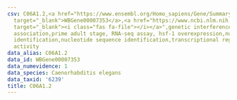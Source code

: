 ```yaml
---
csv: C06A1.2,<a href="https://www.ensembl.org/Homo_sapiens/Gene/Summary?db=core;g=WBGene00007353"
  target="_blank">WBGene00007353</a>,<a href="https://www.ncbi.nlm.nih.gov/pubmed/30894454"
  target="_blank"><i class="fas fa-file"></i></a>",genetic interference,functional
  association,prime adult stage, RNA-seq assay, hsf-1 overexpression,nucleotide sequence
  identification,nucleotide sequence identification,transcriptional regulation,up-regulates
  activity
data_alias: C06A1.2
data_id: WBGene00007353
data_numevidence: 1
data_species: Caenorhabditis elegans
data_taxid: '6239'
title: C06A1.2
---
```

